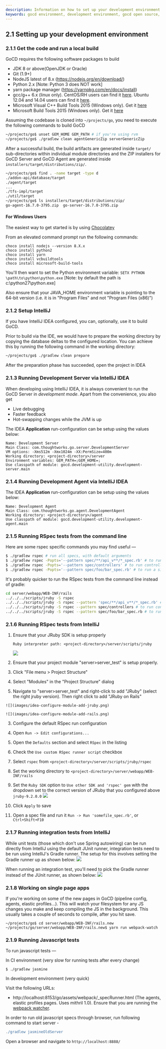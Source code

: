 ```yaml
---
description: Information on how to set up your development environment in order to begin contributing code to GoCD.
keywords: gocd environment, development environment, gocd open source, open source continuous delivery, setup gocd locally
---
```


## 2.1 Setting up your development environment

### 2.1.1 Get the code and run a local build

GoCD requires the following software packages to build

- JDK 8 or above(OpenJDK or Oracle)
- Git (1.9+)
- NodeJS latest of 8.x (https://nodejs.org/en/download/)
- Python 2.x [Note: Python 3 does NOT work]
- yarn package manager (https://yarnpkg.com/en/docs/install)
- gcc/g++ 6.x (linux only). CentOS/RH users can find it [here](https://www.softwarecollections.org/en/scls/rhscl/devtoolset-6/). Ubuntu 12.04 and 14.04 users can find it [here](https://launchpad.net/~ubuntu-toolchain-r/+archive/ubuntu/test).
- Microsoft Visual C++ Build Tools 2015 (Windows only). Get it [here](https://chocolatey.org/packages/vcbuildtools)
- Microsoft Build Tools 2015 (Windows only). Get it [here](https://chocolatey.org/packages/microsoft-build-tools)

Assuming the codebase is cloned into `~/projects/go`, you need to execute the
following commands to build GoCD

```bash
~/projects/go$ unset GEM_HOME GEM_PATH # if you're using rvm
~/projects/go$ ./gradlew clean agentGenericZip serverGenericZip
```

After a successful build, the build artifacts are generated inside `target/` sub-directories within individual module directories and the ZIP installers for GoCD Server and GoCD Agent are generated inside `installers/target/distributions/zip/`.

```bash
~/projects/go$ find . -name target -type d
./addon-api/database/target
./agent/target
...
./tfs-impl/target
./util/target
~/projects/go$ ls installers/target/distributions/zip/
go-agent-16.7.0-3795.zip  go-server-16.7.0-3795.zip
```

#### For Windows Users
The easiest way to get started is by using [Chocolatey](https://chocolatey.org)

From an elevated command prompt run the following commands:
```
choco install nodejs --version 8.X.x
choco install python2
choco install yarn
choco install vcbuildtools
choco install microsoft-build-tools
```
You'll then want to set the Python environment variable:
`SETX PYTHON \path\to\python\python.exe` [Note: by default the path is c:\python27\python.exe]

Also ensure that your JAVA_HOME environment variable is pointing to the 64-bit version (i.e. it is in "Program Files" and not "Program Files (x86)")

### 2.1.2 Setup IntelliJ

If you have IntelliJ IDEA configured, you can, optionally, use it to build GoCD.

Prior to build via the IDE, we would have to prepare the working directory by copying the database deltas to the
configured location. You can achieve this by running the  following command in the working directory:

```bash
~/projects/go$ ./gradlew clean prepare
```

After the preparation phase has succeeded, open the project in IDEA

### 2.1.3 Running Development Server via IntelliJ IDEA

When developing using IntelliJ IDEA, it is always convenient to run the GoCD Server in *development mode*. Apart from the convenience, you also get

- Live debugging
- Faster feedback
- Hot-swapping changes while the JVM is up

The IDEA **Application** run-configuration can be setup using the values below:

```
Name: Development Server
Main Class: com.thoughtworks.go.server.DevelopmentServer
VM options: -Xms512m -Xmx1024m -XX:PermSize=400m
Working directory: <project-directory>/server
Environment variables: GEM_PATH=;GEM_HOME=;
Use classpath of module: gocd.development-utility.development-server.main
```

### 2.1.4 Running Development Agent via IntelliJ IDEA

The IDEA **Application** run-configuration can be setup using the values below:

```
Name: Development Agent
Main Class: com.thoughtworks.go.agent.DevelopmentAgent
Working directory: <project-directory>/agent
Use classpath of module: gocd.development-utility.development-agent.main
```

### 2.1.5 Running RSpec tests from the command line

Here are some rspec specific commands you may find useful —

```bash
$ ./gradlew rspec # run all specs, with default arguments
$ ./gradlew rspec -Popts='--pattern spec/**/api_v**/*_spec.rb' # to run api specs
$ ./gradlew rspec -Popts='--pattern spec/controllers' # to run controller specs
$ ./gradlew rspec -Popts='--pattern spec/foo/bar_spec.rb' # to run a single spec
```

It's probably quicker to run the RSpec tests from the command line instead of gradle:

```bash
cd server/webapp/WEB-INF/rails
../../../scripts/jruby -S rspec
../../../scripts/jruby -S rspec --pattern 'spec/**/api_v**/*_spec.rb' # to run api specs
../../../scripts/jruby -S rspec --pattern spec/controllers # to run controller specs
../../../scripts/jruby -S rspec --pattern spec/foo/bar_spec.rb # to run a single spec

```

### 2.1.6 Running RSpec tests from IntelliJ

1. Ensure that your JRuby SDK is setup properly

    ```
    Ruby interpreter path: <project-directory>/server/scripts/jruby
    ```

    ![](images/jruby-setup.png)

2. Ensure that your project module "server>server_test" is setup properly.

  1. Click "File menu > Project Structure"
  2. Select "Modules" in the "Project Structure" dialog
  3. Navigate to "server>server_test" and right-click to add "JRuby" (select the right jruby version). Then right click to add "JRuby on Rails"
    
    ![](images/idea-configure-module-add-jruby.png)

    ![](images/idea-configure-module-add-rails.png)

3. Configure the default RSpec run configuration

  1. Open `Run -> Edit configurations...`
  2. Open the `Defaults` section and select `RSpec` in the listing
  3. Check the `Use custom RSpec runner script` checkbox
  4. Select `rspec` from `<project-directory>/server/scripts/jruby/rspec`
  5. Set the working directory to `<project-directory>/server/webapp/WEB-INF/rails`
  6. Set the `Ruby SDK` option to `Use other SDK and 'rspec' gem` with the dropdown set to the correct version of JRuby that you configured above `jruby-9.2.0.0`
     ![](images/idea-configure-rspec.png)
  7. Click `Apply` to save
  8. Open a spec file and run it `Run -> Run 'somefile_spec.rb'`, or `Ctrl+Shift+F10`

### 2.1.7 Running integration tests from IntelliJ

While unit tests (those which don't use Spring autowiring) can be run directly from IntelliJ using the default JUnit runner, integration tests need to be run using IntelliJ's Gradle runner. The setup for this involves setting the Gradle runner up as shown below:
![](images/idea_configure_gradle_test_runner.png)

When running an integration test, you'll need to pick the Gradle runner instead of the JUnit runner, as shown below:
![](images/idea_run_integration_test_using_gradle_runner.png)


### 2.1.8 Working on single page apps

If you're working on some of the new pages in GoCD (pipeline config, agents, elastic profiles...). This will watch your filesystem for any JS changes you make and keep compiling the JS in the background. This usually takes a couple of seconds to compile, after you hit save.

```
~/projects/go$ cd server/webapp/WEB-INF/rails.new
~/projects/go/server/webapp/WEB-INF/rails.new$ yarn run webpack-watch
```

### 2.1.9 Running Javascript tests

To run javascript tests —

In CI environment (very slow for running tests after every change)

```
$ ./gradlew jasmine
```

In development environment (very quick)

Visit the following URLs:
* http://localhost:8153/go/assets/webpack/_specRunner.html (The agents, elastic profiles pages. Uses mithril 1.0). Ensure that you are running the [webpack watcher](#2-1-8-working-on-single-page-apps).


In order to run old javascript specs through browser, run following command to start server -

```gradle
./gradlew jasmineOldServer
```

Open a browser and navigate to `http://localhost:8888/`
